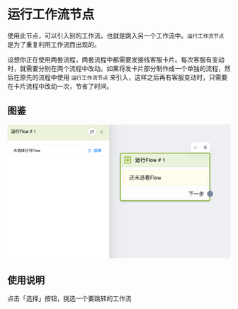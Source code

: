 # 运行工作流节点

使用此节点，可以引入别的工作流，也就是跳入另一个工作流中。`运行工作流节点` 是为了重复利用工作流而出现的。

设想你正在使用两套流程，两套流程中都需要发接线客服卡片。每次客服有变动时，就需要分别在两个流程中改动。如果将发卡片部分制作成一个单独的流程，然后在原先的流程中使用 `运行工作流节点` 来引入，这样之后再有客服变动时，只需要在卡片流程中改动一次，节省了时间。

## 图鉴

![start_flow](../../../imgs/start_flow.png)

## 使用说明

点击「选择」按钮，挑选一个要跳转的工作流
